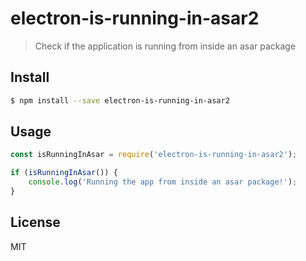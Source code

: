 electron-is-running-in-asar2
===========================

> Check if the application is running from inside an asar package

Install
-------

```sh
$ npm install --save electron-is-running-in-asar2
```

Usage
-----

```js
const isRunningInAsar = require('electron-is-running-in-asar2');

if (isRunningInAsar()) {
	console.log('Running the app from inside an asar package!');
}
```

License
-------

MIT
